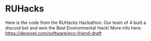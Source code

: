 # RUHacks
Here is the code from the RUHacks Hackathon. Our team of 4 built a discord bot and won the Best Environmental Hack! More info here:  https://devpost.com/software/eco-friend-draft
